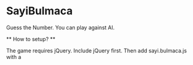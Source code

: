 # SayiBulmaca
Guess the Number. You can play against AI.

** How to setup? **

The game requires jQuery. Include jQuery first. Then add sayi.bulmaca.js with a <script> tag in the head section.

** How to initialise the game? **

Just create a <div> in the HTML file. Then add a script tag with this piece of code.

$(document).ready(function() {
  var gameContainer = $(selector);
  new SayiBulmaca(gameContainer);
})
